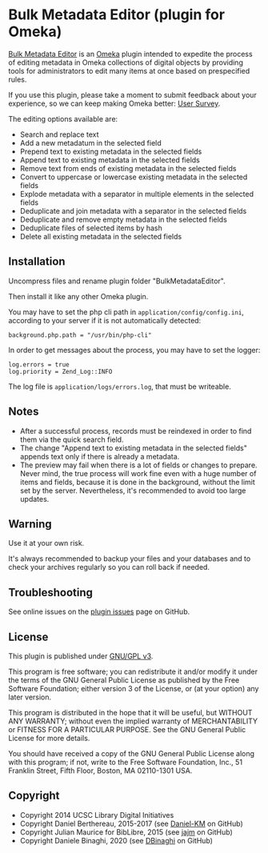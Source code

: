 Bulk Metadata Editor (plugin for Omeka)
=======================================

[Bulk Metadata Editor] is an [Omeka] plugin intended to expedite the process of
editing metadata in Omeka collections of digital objects by providing tools for
administrators to edit many items at once based on prespecified rules.

If you use this plugin, please take a moment to submit feedback about your
experience, so we can keep making Omeka better: [User Survey].

The editing options available are:
- Search and replace text
- Add a new metadatum in the selected field
- Prepend text to existing metadata in the selected fields
- Append text to existing metadata in the selected fields
- Remove text from ends of existing metadata in the selected fields
- Convert to uppercase or lowercase existing metadata in the selected fields
- Explode metadata with a separator in multiple elements in the selected fields
- Deduplicate and join metadata with a separator in the selected fields
- Deduplicate and remove empty metadata in the selected fields
- Deduplicate files of selected items by hash
- Delete all existing metadata in the selected fields

Installation
------------

Uncompress files and rename plugin folder "BulkMetadataEditor".

Then install it like any other Omeka plugin.

You may have to set the php cli path in `application/config/config.ini`,
according to your server if it is not automatically detected:

```
background.php.path = "/usr/bin/php-cli"
```

In order to get messages about the process, you may have to set the logger:

```
log.errors = true
log.priority = Zend_Log::INFO
```

The log file is `application/logs/errors.log`, that must be writeable.


Notes
-----

- After a successful process, records must be reindexed in order to find them
  via the quick search field.
- The change "Append text to existing metadata in the selected fields" appends
  text only if there is already a metadata.
- The preview may fail when there is a lot of fields or changes to prepare.
  Never mind, the true process will work fine even with a huge number of items
  and fields, because it is done in the background, without the limit set by the
  server. Nevertheless, it's recommended to avoid too large updates.


Warning
-------

Use it at your own risk.

It's always recommended to backup your files and your databases and to check
your archives regularly so you can roll back if needed.


Troubleshooting
---------------

See online issues on the [plugin issues] page on GitHub.


License
-------

This plugin is published under [GNU/GPL v3].

This program is free software; you can redistribute it and/or modify it under
the terms of the GNU General Public License as published by the Free Software
Foundation; either version 3 of the License, or (at your option) any later
version.

This program is distributed in the hope that it will be useful, but WITHOUT
ANY WARRANTY; without even the implied warranty of MERCHANTABILITY or FITNESS
FOR A PARTICULAR PURPOSE. See the GNU General Public License for more
details.

You should have received a copy of the GNU General Public License along with
this program; if not, write to the Free Software Foundation, Inc.,
51 Franklin Street, Fifth Floor, Boston, MA 02110-1301 USA.


Copyright
---------

* Copyright 2014 UCSC Library Digital Initiatives
* Copyright Daniel Berthereau, 2015-2017 (see [Daniel-KM] on GitHub)
* Copyright Julian Maurice for BibLibre, 2015 (see [jajm] on GitHub)
* Copyright Daniele Binaghi, 2020 (see [DBinaghi] on GitHub)

[Bulk Metadata Editor]: https://github.com/UCSCLibrary/BulkMetadataEditor
[Omeka]: https://omeka.org
[User Survey]: https://docs.google.com/forms/d/1sfct41zxTelXFlyBwtsT1u33nRl7GGofSTt06d1SDMQ/viewform?usp=send_form
[plugin issues]: https://github.com/UCSCLibrary/BulkMetadataEditor/issues
[GNU/GPL v3]: https://www.gnu.org/licenses/gpl-3.0.html
[Daniel-KM]: https://github.com/Daniel-KM
[jajm]: https://github.com/jajm
[DBinaghi]: https://github.com/DBinaghi
